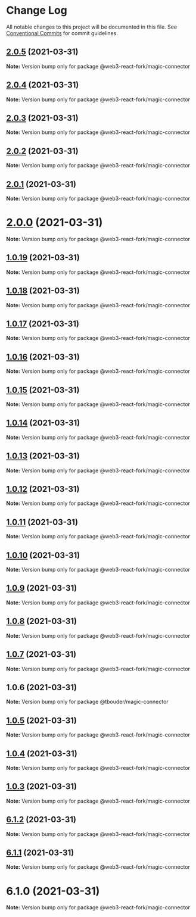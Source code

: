 # Change Log

All notable changes to this project will be documented in this file.
See [Conventional Commits](https://conventionalcommits.org) for commit guidelines.

## [2.0.5](https://github.com/TBouder/web3-react-fork/compare/@web3-react-fork/magic-connector@2.0.4...@web3-react-fork/magic-connector@2.0.5) (2021-03-31)

**Note:** Version bump only for package @web3-react-fork/magic-connector





## [2.0.4](https://github.com/TBouder/web3-react-fork/compare/@web3-react-fork/magic-connector@2.0.3...@web3-react-fork/magic-connector@2.0.4) (2021-03-31)

**Note:** Version bump only for package @web3-react-fork/magic-connector





## [2.0.3](https://github.com/TBouder/web3-react-fork/compare/@web3-react-fork/magic-connector@2.0.2...@web3-react-fork/magic-connector@2.0.3) (2021-03-31)

**Note:** Version bump only for package @web3-react-fork/magic-connector





## [2.0.2](https://github.com/TBouder/web3-react-fork/compare/@web3-react-fork/magic-connector@2.0.1...@web3-react-fork/magic-connector@2.0.2) (2021-03-31)

**Note:** Version bump only for package @web3-react-fork/magic-connector





## [2.0.1](https://github.com/TBouder/web3-react-fork/compare/@web3-react-fork/magic-connector@2.0.0...@web3-react-fork/magic-connector@2.0.1) (2021-03-31)

**Note:** Version bump only for package @web3-react-fork/magic-connector





# [2.0.0](https://github.com/TBouder/web3-react-fork/compare/@web3-react-fork/magic-connector@1.0.19...@web3-react-fork/magic-connector@2.0.0) (2021-03-31)

**Note:** Version bump only for package @web3-react-fork/magic-connector





## [1.0.19](https://github.com/TBouder/web3-react-fork/compare/@web3-react-fork/magic-connector@1.0.18...@web3-react-fork/magic-connector@1.0.19) (2021-03-31)

**Note:** Version bump only for package @web3-react-fork/magic-connector





## [1.0.18](https://github.com/TBouder/web3-react-fork/compare/@web3-react-fork/magic-connector@1.0.17...@web3-react-fork/magic-connector@1.0.18) (2021-03-31)

**Note:** Version bump only for package @web3-react-fork/magic-connector





## [1.0.17](https://github.com/TBouder/web3-react-fork/compare/@web3-react-fork/magic-connector@1.0.16...@web3-react-fork/magic-connector@1.0.17) (2021-03-31)

**Note:** Version bump only for package @web3-react-fork/magic-connector





## [1.0.16](https://github.com/TBouder/web3-react-fork/compare/@web3-react-fork/magic-connector@1.0.15...@web3-react-fork/magic-connector@1.0.16) (2021-03-31)

**Note:** Version bump only for package @web3-react-fork/magic-connector





## [1.0.15](https://github.com/TBouder/web3-react-fork/compare/@web3-react-fork/magic-connector@1.0.14...@web3-react-fork/magic-connector@1.0.15) (2021-03-31)

**Note:** Version bump only for package @web3-react-fork/magic-connector





## [1.0.14](https://github.com/TBouder/web3-react-fork/compare/@web3-react-fork/magic-connector@1.0.13...@web3-react-fork/magic-connector@1.0.14) (2021-03-31)

**Note:** Version bump only for package @web3-react-fork/magic-connector





## [1.0.13](https://github.com/TBouder/web3-react-fork/compare/@web3-react-fork/magic-connector@1.0.12...@web3-react-fork/magic-connector@1.0.13) (2021-03-31)

**Note:** Version bump only for package @web3-react-fork/magic-connector





## [1.0.12](https://github.com/TBouder/web3-react-fork/compare/@web3-react-fork/magic-connector@1.0.11...@web3-react-fork/magic-connector@1.0.12) (2021-03-31)

**Note:** Version bump only for package @web3-react-fork/magic-connector





## [1.0.11](https://github.com/TBouder/web3-react-fork/compare/@web3-react-fork/magic-connector@1.0.10...@web3-react-fork/magic-connector@1.0.11) (2021-03-31)

**Note:** Version bump only for package @web3-react-fork/magic-connector





## [1.0.10](https://github.com/TBouder/web3-react-fork/compare/@web3-react-fork/magic-connector@1.0.9...@web3-react-fork/magic-connector@1.0.10) (2021-03-31)

**Note:** Version bump only for package @web3-react-fork/magic-connector





## [1.0.9](https://github.com/TBouder/web3-react-fork/compare/@web3-react-fork/magic-connector@1.0.8...@web3-react-fork/magic-connector@1.0.9) (2021-03-31)

**Note:** Version bump only for package @web3-react-fork/magic-connector





## [1.0.8](https://github.com/TBouder/web3-react-fork/compare/@web3-react-fork/magic-connector@1.0.7...@web3-react-fork/magic-connector@1.0.8) (2021-03-31)

**Note:** Version bump only for package @web3-react-fork/magic-connector





## [1.0.7](https://github.com/TBouder/web3-react-fork/compare/@web3-react-fork/magic-connector@1.0.5...@web3-react-fork/magic-connector@1.0.7) (2021-03-31)

**Note:** Version bump only for package @web3-react-fork/magic-connector





## 1.0.6 (2021-03-31)

**Note:** Version bump only for package @tbouder/magic-connector





## [1.0.5](https://github.com/TBouder/web3-react-fork/compare/@web3-react-fork/magic-connector@1.0.4...@web3-react-fork/magic-connector@1.0.5) (2021-03-31)

**Note:** Version bump only for package @web3-react-fork/magic-connector





## [1.0.4](https://github.com/TBouder/web3-react-fork/compare/@web3-react-fork/magic-connector@1.0.3...@web3-react-fork/magic-connector@1.0.4) (2021-03-31)

**Note:** Version bump only for package @web3-react-fork/magic-connector





## [1.0.3](https://github.com/TBouder/web3-react-fork/compare/@web3-react-fork/magic-connector@6.1.2...@web3-react-fork/magic-connector@1.0.3) (2021-03-31)

**Note:** Version bump only for package @web3-react-fork/magic-connector





## [6.1.2](https://github.com/TBouder/web3-react-fork/compare/@web3-react-fork/magic-connector@6.1.1...@web3-react-fork/magic-connector@6.1.2) (2021-03-31)

**Note:** Version bump only for package @web3-react-fork/magic-connector





## [6.1.1](https://github.com/TBouder/web3-react-fork/compare/@web3-react-fork/magic-connector@6.1.0...@web3-react-fork/magic-connector@6.1.1) (2021-03-31)

**Note:** Version bump only for package @web3-react-fork/magic-connector





# 6.1.0 (2021-03-31)

**Note:** Version bump only for package @web3-react-fork/magic-connector
